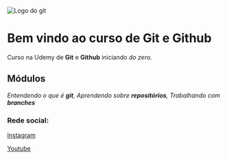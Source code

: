 ![Logo do git](https://cdn-images-1.medium.com/max/1600/1*OLsrVuctE2DO924KoSkNLA.png)
# Bem vindo ao curso de Git e Github
Curso na Udemy de **Git** e **Github** iniciando _do zero._


## Módulos
_Entendendo o que é **git**, Aprendendo sobre **repositórios**, Trabalhando com **branches**_

### Rede social:
[Instagram](https://www.instagram.com/)

[Youtube](https://www.youtube.com/)